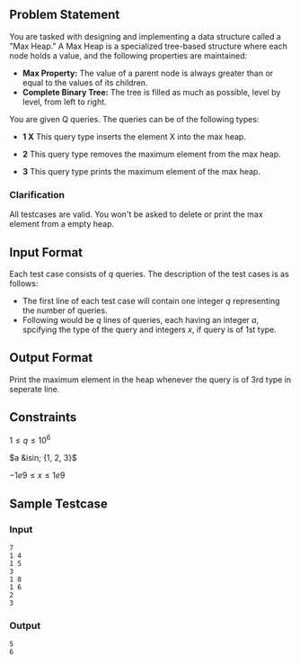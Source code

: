 ## Problem Statement
You are tasked with designing and implementing a data structure called a "Max Heap." A Max Heap is a specialized tree-based structure where each node holds a value, and the following properties are maintained:
- **Max Property:** The value of a parent node is always greater than or equal to the values of its children.
- **Complete Binary Tree:** The tree is filled as much as possible, level by level, from left to right.

You are given Q queries. The queries can be of the following types:

- **1 X** This query type inserts the element X into the max heap.

- **2** This query type removes the maximum element from the max heap.

- **3** This query type prints the maximum element of the max heap.

### Clarification
All testcases are valid. You won't be asked to delete or print the max element from a empty heap.


## Input Format

Each test case consists of $q$ queries. The description of the test cases is as follows:

- The first line of each test case will contain one integer $q$ representing the number of queries.
- Following would be $q$ lines of queries, each having an integer $a$, spcifying the type of the query and integers $x$, if query is of 1st type.

## Output Format

Print the maximum element in the heap whenever the query is of 3rd type in seperate line.

## Constraints

$1 \leq q \leq 10^6$

$a &isin; {1, 2, 3}$

$-1e9  \leq x  \leq 1e9$

## Sample Testcase

### Input

```
7
1 4
1 5
3
1 8
1 6
2
3
```

### Output

```
5
6
```
